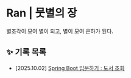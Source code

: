 # Ran | 뭇별의 장
별조각이 모여 별이 되고, 별이 모여 은하가 된다.

## ✨ 기록 목록
- [2025.10.02] [Spring Boot 입문하기 : 도서 조회](https://github.com/100-hours-a-week/KTB_RAN_TIL/main/springboot/[2025.10.02]Spring-book-search.md)